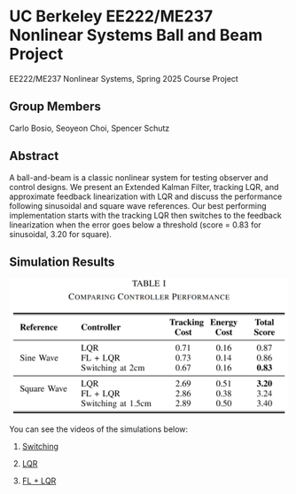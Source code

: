 # UC Berkeley EE222/ME237 Nonlinear Systems Ball and Beam Project

EE222/ME237 Nonlinear Systems, Spring 2025 Course Project

## Group Members

Carlo Bosio, Seoyeon Choi, Spencer Schutz

## Abstract

A ball-and-beam is a classic nonlinear system for testing observer and control designs. We present an Extended Kalman Filter, tracking LQR, and approximate feedback linearization with LQR and discuss the performance following sinusoidal and square wave references. Our best performing implementation starts with the tracking LQR then switches to the feedback linearization when the error goes below a threshold (score = 0.83 for sinusoidal, 3.20 for square).

## Simulation Results
![Scores](files/table_scores.PNG)

You can see the videos of the simulations below:

1. [Switching](files/Switching.mp4)

2. [LQR](files/LQR.mp4)

3. [FL + LQR](files/FL_LQR.mp4)
